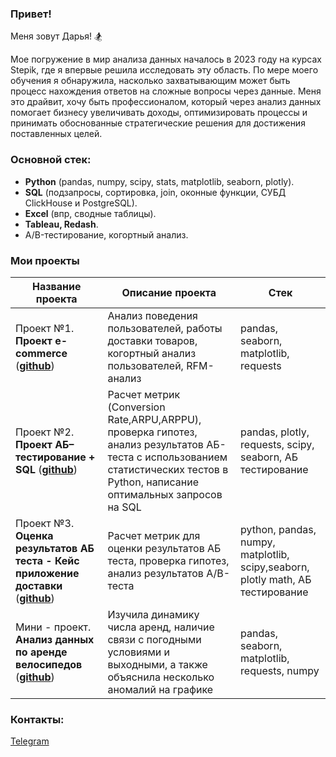 ### Привет!

Меня зовут Дарья! :snowboarder:

Мое погружение в мир анализа данных началось в 2023 году на курсах Stepik, где я впервые решила исследовать эту область. По мере моего обучения я обнаружила, насколько захватывающим может быть процесс нахождения ответов на сложные вопросы через данные. Меня это драйвит, хочу быть профессионалом, который через анализ данных помогает бизнесу увеличивать доходы, оптимизировать процессы и принимать обоснованные стратегические решения для достижения поставленных целей.

### Основной стек:
- **Python** (pandas, numpy, scipy, stats, matplotlib, seaborn, plotly).
- **SQL** (подзапросы, сортировка, join, оконные функции, СУБД ClickHouse и PostgreSQL).
- **Excel** (впр, сводные таблицы).
- **Tableau, Redash**.
- A/B-тестирование, когортный анализ.

### Мои проекты
|Название проекта| Описание проекта| Стек|
|----------------|-----------------|-----|
|Проект №1. **Проект e-commerce**  (__[github](https://github.com/dr-darya/project_1_e-commerce)__)|Анализ поведения пользователей, работы доставки товаров, когортный анализ пользователей, RFM-анализ|pandas, seaborn, matplotlib, requests|
|Проект №2. **Проект АБ–тестирование + SQL**  (__[github](https://github.com/dr-darya/project_2_ab_test)__)|Расчет метрик (Conversion Rate,ARPU,ARPPU), проверка гипотез, анализ результатов АБ-теста с использованием статистических тестов в Python, написание оптимальных запросов на SQL|pandas, plotly, requests, scipy, seaborn, АБ тестирование|
|Проект №3. **Оценка результатов АБ теста - Кейс приложение доставки**  (__[github](https://github.com/dr-darya/project_3_ab_test_delivery_app)__)|Расчет метрик для оценки результатов АБ теста, проверка гипотез, анализ результатов А/B-теста |python, pandas, numpy, matplotlib, scipy,seaborn, plotly math, АБ тестирование|
|Мини - проект. **Анализ данных по аренде велосипедов**  (__[github](https://github.com/dr-darya/mini_project_london)__)| Изучила динамику числа аренд, наличие связи с погодными условиями и выходными, а также объяснила несколько аномалий на графике|pandas, seaborn, matplotlib, requests, numpy|


### Контакты:
[Telegram](https://t.me/mdr_darya)



<!---
dr-darya/dr-darya is a ✨ special ✨ repository because its `README.md` (this file) appears on your GitHub profile.
You can click the Preview link to take a look at your changes.
--->
